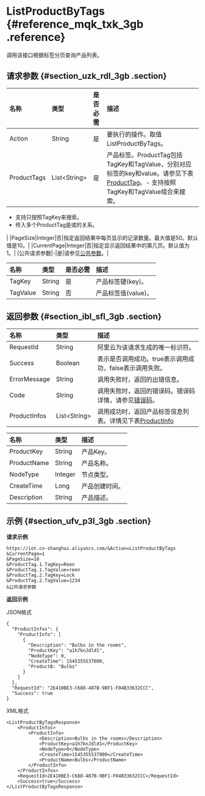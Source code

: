 # ListProductByTags {#reference_mqk_txk_3gb .reference}

调用该接口根据标签分页查询产品列表。

## 请求参数 {#section_uzk_rdl_3gb .section}

|名称|类型|是否必需|描述|
|:-|:-|:---|:-|
|Action|String|是|要执行的操作。取值ListProductByTags。|
|ProductTags|List<String\>|是|产品标签。ProductTag包括TagKey和TagValue，分别对应标签的key和value。请参见下表[ProductTag](#)。-   支持按照TagKey和TagValue组合来搜索。
-   支持只按照TagKey来搜索。
-   传入多个ProductTag是或的关系。

|
|Page​Size|Integer​|否|指定返回结果中每页显示的记录数量。最大值是50。默认值是10。|
|CurrentPage|Integer|否|指定显示返回结果中的第几页。默认值为1。|
|公共请求参数|-|是|请参见[公共参数](intl.zh-CN/云端开发指南/云端API参考/公共参数.md#)。|

|名称|类型|是否必需|描述|
|:-|:-|:---|:-|
|TagKey|String|是|产品标签键\(key\)。|
|TagValue|String|否|产品标签值\(value\)。|

## 返回参数 {#section_ibl_sfl_3gb .section}

|名称|类型|描述|
|:-|:-|:-|
|RequestId|String|阿里云为该请求生成的唯一标识符。|
|Success|Boolean|表示是否调用成功。true表示调用成功，false表示调用失败。|
|ErrorMessage|String|调用失败时，返回的出错信息。|
|Code|String|调用失败时，返回的错误码。错误码详情，请参见[错误码](intl.zh-CN/云端开发指南/云端API参考/错误码.md#)。|
|ProductInfos|List<String\>|调用成功时，返回产品标签信息列表。详情见下表[ProductInfo](#)|

|名称|类型|描述|
|:-|:-|:-|
|ProductKey|String|产品Key。|
|ProductName|String|产品名称。|
|NodeType|Integer|节点类型。|
|CreateTime|Long|产品创建时间。|
|Description|String|产品描述。|

## 示例 {#section_ufv_p3l_3gb .section}

**请求示例**

```
https://iot.cn-shanghai.aliyuncs.com/&Action=ListProductByTags
&CurrentPage=1
&PageSize=10
&ProductTag.1.TagKey=Reen
&ProductTag.1.TagValue=reen
&ProductTag.2.TagKey=Lock
&ProductTag.2.TagValue=1234
&公共请求参数
```

**返回示例**

JSON格式

```
{
  "ProductInfos": {
    "ProductInfo": [
      {
        "Description": "Bulbs in the rooms",
        "ProductKey": "a1h7knJdld1",
        "NodeType": 0,
        "CreateTime": 1545355537000,
        "ProductB: "Bulbs"
      }
    ]
  },
  "RequestId": "2E410BE3-C688-487B-9BF1-F04B33632CCC",
  "Success": true
}
```

XML格式

```
<ListProductByTagsResponse>
    <ProductInfos>
		<ProductInfo>
			<Description>Bulbs in the rooms</Description>
			<ProductKey>a1h7knJdld1</ProductKey>
			<NodeType>0</NodeType>
			<CreateTime>1545355537000</CreateTime>
			<ProductName>Bulbs</ProductName>
		</ProductInfo>
	</ProductInfos>
	<RequestId>2E410BE3-C688-487B-9BF1-F04B33632CCC</RequestId>
	<Success>true</Success>
</ListProductByTagsResponse>
```


